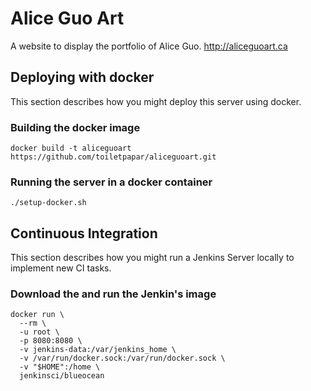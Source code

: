# Alice Guo Art

A website to display the portfolio of Alice Guo.
http://aliceguoart.ca

## Deploying with docker
This section describes how you might deploy this server using docker.

### Building the docker image
```
docker build -t aliceguoart https://github.com/toiletpapar/aliceguoart.git
```

### Running the server in a docker container
```
./setup-docker.sh
```

## Continuous Integration
This section describes how you might run a Jenkins Server locally to implement new CI tasks.

### Download the and run the Jenkin's image
```
docker run \
  --rm \
  -u root \
  -p 8080:8080 \
  -v jenkins-data:/var/jenkins_home \
  -v /var/run/docker.sock:/var/run/docker.sock \
  -v "$HOME":/home \
  jenkinsci/blueocean
```